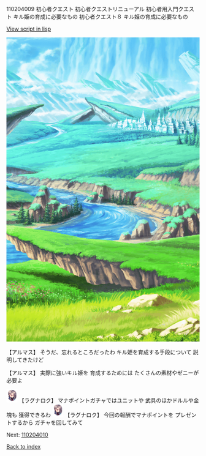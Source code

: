 110204009 初心者クエスト  初心者クエストリニューアル 初心者用入門クエスト キル姫の育成に必要なもの 初心者クエスト８ キル姫の育成に必要なもの

[View script in lisp](../scripts/110204009.txt)

![plain.png](../images/backgrounds/plain.png)

【アルマス】
そうだ、忘れるところだったわ
キル姫を育成する手段について
説明してきたけど

【アルマス】
実際に強いキル姫を
育成するためには
たくさんの素材やゼニーが必要よ

<img src="../images/units/103611.png" alt="103611.png" height="34"/>
【ラグナロク】
マナポイントガチャではユニットや
武具のほかドルルや金塊も
獲得できるわ

<img src="../images/units/103611.png" alt="103611.png" height="34"/>
【ラグナロク】
今回の報酬でマナポイントを
プレゼントするから
ガチャを回してみて

Next: [110204010](110204010.md)

[Back to index](index.md)
